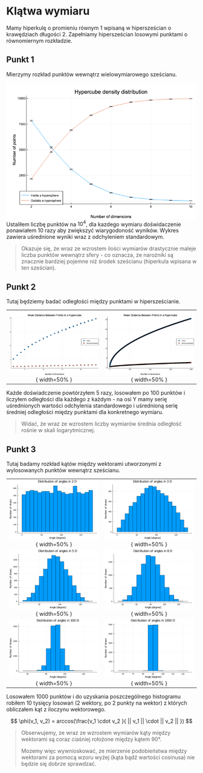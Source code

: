 # Klątwa wymiaru

Mamy hiperkulę o promieniu równym 1 wpisaną w hipersześcian o krawędziach długości 2. Zapełniamy hipersześcian losowymi punktami o równomiernym rozkładzie.


## Punkt 1
Mierzymy rozkład punktów wewnątrz wielowymiarowego sześcianu.

![img](./plots/hypercube_density.png)
Ustaliłem liczbę punktów na $10^4$, dla kazdego wymiaru doświdaczenie ponawiałem 10 razy aby zwiększyć wiarygodoność wyników.
Wykres zawiera uśrednione wyniki wraz z odchyleniem standardowym.

> Okazuje się, że wraz ze wzrostem ilości wymiarów drastycznie
maleje liczba punktów wewnątrz sfery -  co oznacza, że narożniki są znacznie bardziej pojemne 
niż środek sześcianu (hiperkula wpisana w ten sześcian).

## Punkt 2
Tutaj będziemy badać odległości między punktami w hipersześcianie.

| |  |
|:-------------------------:|:-------------------------:|
![](./plots/hypercube_distances.png){ width=50% }|  ![](./plots/hypercube_distances1000D.png){ width=50% }
Każde doświadczenie powtórzyłem 5 razy, losowałem po 100 punktów i liczyłem odległości dla każdego z każdym -
na osi Y mamy serię uśrednionych wartości odchylenia standardowego i uśrednioną serię średniej odległości między punktami dla konkretnego wymiaru.

> Widać, że wraz ze wzrostem liczby wymiarów średnia odległość rośnie w skali logarytmicznej.


## Punkt 3

Tutaj badamy rozkład kątów między wektorami utworzonymi z wylosowanych punktów wewnątrz sześcianu.

| |  |
|:-------------------------:|:-------------------------:|
![](./plots/hypercube_angles_2D.png){ width=50% }|  ![](./plots/hypercube_angles_3D.png){ width=50% }
![](./plots/hypercube_angles_5D.png){ width=50% }|  ![](./plots/hypercube_angles_8D.png){ width=50% }
![](./plots/hypercube_angles_100D.png){ width=50% }|  ![](./plots/hypercube_angles_1000D.png){ width=50% }

Losowałem 1000 punktów i do uzyskania poszczególnego histogramu 
robiłem 10 tysięcy losowań (2 wektory, po 2 punkty na wektor) z których obliczałem kąt z iloczynu wektorowego.

$$
    \phi(v_1, v_2) = arccos(\frac{v_1 \cdot v_2 }{ || v_1 || \cdot || v_2 || })
$$

> Obserwujemy, ze wraz ze wzrostem wymiarów kąty między wektorami są coraz ciaśniej rołożone między kątem $90°$. 
>
> Mozemy więc wywnioskować, ze mierzenie podobieństwa między wektorami za pomocą wzoru wyżej (kąta bądź wartości cosinusa) 
> nie będzie się dobrze sprawdzać. 
